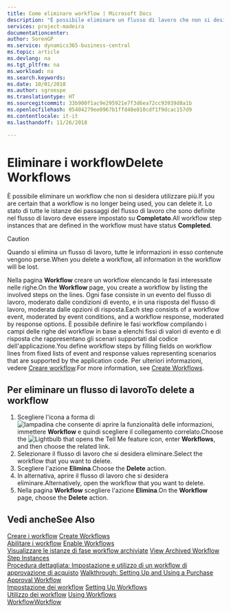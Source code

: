 ```yaml
---
title: Come eliminare workflow | Microsoft Docs
description: "È possibile eliminare un flusso di lavoro che non si desidera utilizzare più. Lo stato di tutte le istanze dei passaggi del flusso di lavoro che sono definite nel flusso di lavoro deve essere impostato su **Completato**."
services: project-madeira
documentationcenter: 
author: SorenGP
ms.service: dynamics365-business-central
ms.topic: article
ms.devlang: na
ms.tgt_pltfrm: na
ms.workload: na
ms.search.keywords: 
ms.date: 10/01/2018
ms.author: sgroespe
ms.translationtype: HT
ms.sourcegitcommit: 33b900f1ac9e295921e7f3d6ea72cc93939d8a1b
ms.openlocfilehash: 05404279ee0967b1ffd48e010cdf1f9dcac157d9
ms.contentlocale: it-it
ms.lasthandoff: 11/26/2018

---
```

# <a name="delete-workflows"></a><span data-ttu-id="8a664-104">Eliminare i workflow</span><span class="sxs-lookup"><span data-stu-id="8a664-104">Delete Workflows</span></span>
<span data-ttu-id="8a664-105">È possibile eliminare un workflow che non si desidera utilizzare più.</span><span class="sxs-lookup"><span data-stu-id="8a664-105">If you are certain that a workflow is no longer being used, you can delete it.</span></span> <span data-ttu-id="8a664-106">Lo stato di tutte le istanze dei passaggi del flusso di lavoro che sono definite nel flusso di lavoro deve essere impostato su **Completato**.</span><span class="sxs-lookup"><span data-stu-id="8a664-106">All workflow step instances that are defined in the workflow must have status **Completed**.</span></span>  

> [!CAUTION]  
>  <span data-ttu-id="8a664-107">Quando si elimina un flusso di lavoro, tutte le informazioni in esso contenute vengono perse.</span><span class="sxs-lookup"><span data-stu-id="8a664-107">When you delete a workflow, all information in the workflow will be lost.</span></span>  

 <span data-ttu-id="8a664-108">Nella pagina **Workflow** creare un workflow elencando le fasi interessate nelle righe.</span><span class="sxs-lookup"><span data-stu-id="8a664-108">On the **Workflow** page, you create a workflow by listing the involved steps on the lines.</span></span> <span data-ttu-id="8a664-109">Ogni fase consiste in un evento del flusso di lavoro, moderato dalle condizioni di evento, e in una risposta del flusso di lavoro, moderata dalle opzioni di risposta.</span><span class="sxs-lookup"><span data-stu-id="8a664-109">Each step consists of a workflow event, moderated by event conditions, and a workflow response, moderated by response options.</span></span> <span data-ttu-id="8a664-110">È possibile definire le fasi workflow compilando i campi delle righe del workflow in base a elenchi fissi di valori di evento e di risposta che rappresentano gli scenari supportati dal codice dell'applicazione.</span><span class="sxs-lookup"><span data-stu-id="8a664-110">You define workflow steps by filling fields on workflow lines from fixed lists of event and response values representing scenarios that are supported by the application code.</span></span> <span data-ttu-id="8a664-111">Per ulteriori informazioni, vedere [Creare workflow](across-how-to-create-workflows.md).</span><span class="sxs-lookup"><span data-stu-id="8a664-111">For more information, see [Create Workflows](across-how-to-create-workflows.md).</span></span>  

## <a name="to-delete-a-workflow"></a><span data-ttu-id="8a664-112">Per eliminare un flusso di lavoro</span><span class="sxs-lookup"><span data-stu-id="8a664-112">To delete a workflow</span></span>  
1.  <span data-ttu-id="8a664-113">Scegliere l'icona a forma di ![lampadina che consente di aprire la funzionalità delle informazioni](media/ui-search/search_small.png "Informazioni sull'operazione che si desidera eseguire"), immettere **Workflow** e quindi scegliere il collegamento correlato.</span><span class="sxs-lookup"><span data-stu-id="8a664-113">Choose the ![Lightbulb that opens the Tell Me feature](media/ui-search/search_small.png "Tell me what you want to do") icon, enter **Workflows**, and then choose the related link.</span></span>  
2.  <span data-ttu-id="8a664-114">Selezionare il flusso di lavoro che si desidera eliminare.</span><span class="sxs-lookup"><span data-stu-id="8a664-114">Select the workflow that you want to delete.</span></span>  
3.  <span data-ttu-id="8a664-115">Scegliere l'azione **Elimina**.</span><span class="sxs-lookup"><span data-stu-id="8a664-115">Choose the **Delete** action.</span></span>  
4.  <span data-ttu-id="8a664-116">In alternativa, aprire il flusso di lavoro che si desidera eliminare.</span><span class="sxs-lookup"><span data-stu-id="8a664-116">Alternatively, open the workflow that you want to delete.</span></span>  
5.  <span data-ttu-id="8a664-117">Nella pagina **Workflow** scegliere l'azione **Elimina**.</span><span class="sxs-lookup"><span data-stu-id="8a664-117">On the **Workflow** page, choose the **Delete** action.</span></span>  

## <a name="see-also"></a><span data-ttu-id="8a664-118">Vedi anche</span><span class="sxs-lookup"><span data-stu-id="8a664-118">See Also</span></span>  
 <span data-ttu-id="8a664-119">[Creare i workflow](across-how-to-create-workflows.md) </span><span class="sxs-lookup"><span data-stu-id="8a664-119">[Create Workflows](across-how-to-create-workflows.md) </span></span>  
 <span data-ttu-id="8a664-120">[Abilitare i workflow](across-how-to-enable-workflows.md) </span><span class="sxs-lookup"><span data-stu-id="8a664-120">[Enable Workflows](across-how-to-enable-workflows.md) </span></span>  
 <span data-ttu-id="8a664-121">[Visualizzare le istanze di fase workflow archiviate](across-how-to-view-archived-workflow-step-instances.md) </span><span class="sxs-lookup"><span data-stu-id="8a664-121">[View Archived Workflow Step Instances](across-how-to-view-archived-workflow-step-instances.md) </span></span>  
 <span data-ttu-id="8a664-122">[Procedura dettagliata: Impostazione e utilizzo di un workflow di approvazione di acquisto](walkthrough-setting-up-and-using-a-purchase-approval-workflow.md) </span><span class="sxs-lookup"><span data-stu-id="8a664-122">[Walkthrough: Setting Up and Using a Purchase Approval Workflow](walkthrough-setting-up-and-using-a-purchase-approval-workflow.md) </span></span>  
 <span data-ttu-id="8a664-123">[Impostazione dei workflow](across-set-up-workflows.md) </span><span class="sxs-lookup"><span data-stu-id="8a664-123">[Setting Up Workflows](across-set-up-workflows.md) </span></span>  
 <span data-ttu-id="8a664-124">[Utilizzo dei workflow](across-use-workflows.md) </span><span class="sxs-lookup"><span data-stu-id="8a664-124">[Using Workflows](across-use-workflows.md) </span></span>  
 [<span data-ttu-id="8a664-125">Workflow</span><span class="sxs-lookup"><span data-stu-id="8a664-125">Workflow</span></span>](across-workflow.md)   

